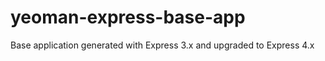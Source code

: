 yeoman-express-base-app
=======================

Base application generated with Express 3.x and upgraded to Express 4.x
